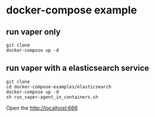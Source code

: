 # docker-compose example


## run vaper only

```shell
git clone 
docker-compose up -d
```

## run vaper with a elasticsearch service
```shell
git clone 
cd docker-compose-examples/elasticsearch
docker-compose up -d
sh run_vaper-agent_in_containers.sh
```


Open the [http://localhost:666](http://localhost:666)


